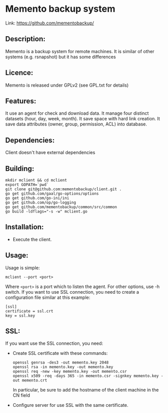 # Memento backup system

Link: https://github.com/mementobackup/

## Description:

Memento is a backup system for remote machines. It is similar of other systems
(e.g. rsnapshot) but it has some differences

## Licence:

Memento is released under GPLv2 (see GPL.txt for details)

## Features:

It use an agent for check and download data.
It manage four distinct datasets (hour, day, week, month).
It save space with hard link creation.
It save data attributes (owner, group, permission, ACL) into database.

## Dependencies:

Client doesn't have external dependencies

## Building:
```
mkdir mclient && cd mclient
export GOPATH=`pwd`
git clone git@github.com:mementobackup/client.git .
go get github.com/gaal/go-options/options
go get github.com/go-ini/ini
go get github.com/op/go-logging
go get github.com/mementobackup/common/src/common
go build -ldflags="-s -w" mclient.go
```

## Installation:

 - Execute the client.

## Usage:

Usage is simple:
```
mclient --port <port>
```

Where `<port>` is a port which to listen the agent.
For other options, use -h switch. If you want to use SSL connection,
you need to create a configuration file similar at this example:
```
[ssl]
certificate = ssl.crt
key = ssl.key
```

## SSL:

If you want use the SSL connection, you need:

 - Create SSL certificate with these commands:
    ```
    openssl genrsa -des3 -out memento.key 2048
    openssl rsa -in memento.key -out memento.key
    openssl req -new -key memento.key -out memento.csr
    openssl x509 -req -days 365 -in memento.csr -signkey memento.key -out memento.crt
    ```

   In particular, be sure to add the hostname of the client machine in the CN field
 - Configure server for use SSL with the same certificate.


